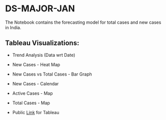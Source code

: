 # DS-MAJOR-JAN

The Notebook contains the forecasting model for total cases and new cases in India.

## Tableau Visualizations:
- Trend Analysis (Data wrt Date)
- New Cases - Heat Map
- New Cases vs Total Cases - Bar Graph
- New Cases - Calendar
- Active Cases - Map
- Total Cases - Map

- Public [Link](https://public.tableau.com/profile/mohammad.sarosh.basit#!/vizhome/Covid-19-Major/Covid-19AnalysisMajorProject?publish=yes) for Tableau
